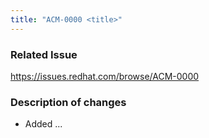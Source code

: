 ```yaml
---
title: "ACM-0000 <title>"
---
```


### Related Issue
<!-- Link to Jira, Bugzilla or other records with additional information about this change. -->
https://issues.redhat.com/browse/ACM-0000

### Description of changes
<!-- Describe what is changing with this pull request. -->
- Added ...


